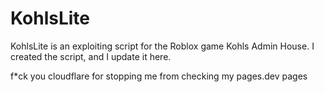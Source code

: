 # KohlsLite
KohlsLite is an exploiting script for the Roblox game Kohls Admin House. I created the script, and I update it here.


f*ck you cloudflare for stopping me from checking my pages.dev pages
